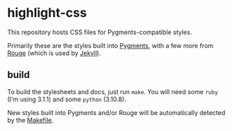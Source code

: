 # highlight-css

This repository hosts CSS files for Pygments-compatible styles.

Primarily these are the styles built into [Pygments](http://pygments.org), with a few more from [Rouge](https://github.com/rouge-ruby/rouge) (which is used by [Jekyll](https://github.com/jekyll/jekyll)).

build
-----

To build the stylesheets and docs, just run `make`. You will need some `ruby` (I'm using 3.1.1) and some `python` (3.10.8).

New styles built into Pygments and/or Rouge will be automatically detected by the [Makefile](https://github.com/numist/highlight-css/blob/main/Makefile).

